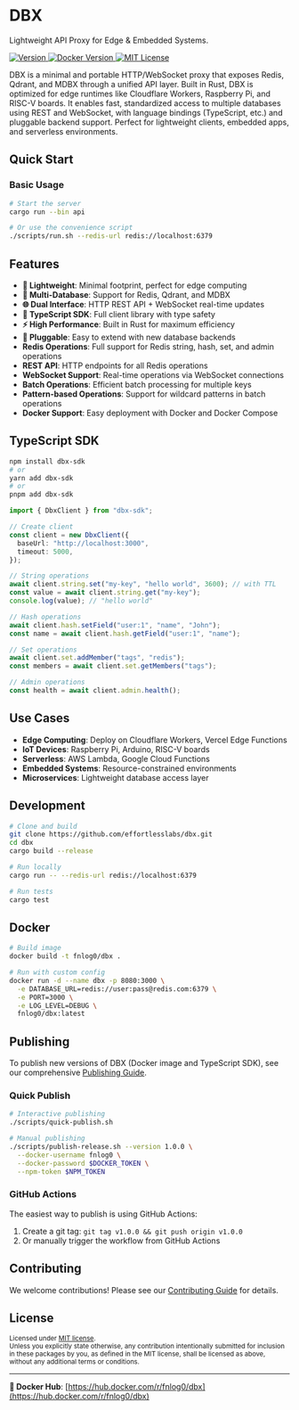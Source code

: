 # DBX

Lightweight API Proxy for Edge & Embedded Systems.

<p>
  <a href="https://www.npmjs.com/package/dbx-sdk">
    <picture>
      <source media="(prefers-color-scheme: dark)" srcset="https://img.shields.io/npm/v/dbx-sdk?colorA=21262d&colorB=21262d&style=flat">
      <img src="https://img.shields.io/npm/v/dbx-sdk?colorA=f6f8fa&colorB=f6f8fa&style=flat" alt="Version">
    </picture>
  </a>
  <a href="https://hub.docker.com/r/fnlog0/dbx">
    <picture>
      <source media="(prefers-color-scheme: dark)" srcset="https://img.shields.io/docker/v/fnlog0/dbx?colorA=21262d&colorB=21262d&style=flat">
      <img src="https://img.shields.io/docker/v/fnlog0/dbx?colorA=f6f8fa&colorB=f6f8fa&style=flat" alt="Docker Version">
    </picture>
  </a>
  <a href="LICENSE">
    <picture>
      <source media="(prefers-color-scheme: dark)" srcset="https://img.shields.io/badge/license-MIT-blue.svg?colorA=21262d&colorB=21262d&style=flat">
      <img src="https://img.shields.io/badge/license-MIT-blue.svg?colorA=f6f8fa&colorB=f6f8fa&style=flat" alt="MIT License">
    </picture>
  </a>
</p>

DBX is a minimal and portable HTTP/WebSocket proxy that exposes Redis, Qdrant, and MDBX through a unified API layer. Built in Rust, DBX is optimized for edge runtimes like Cloudflare Workers, Raspberry Pi, and RISC-V boards. It enables fast, standardized access to multiple databases using REST and WebSocket, with language bindings (TypeScript, etc.) and pluggable backend support. Perfect for lightweight clients, embedded apps, and serverless environments.

## Quick Start

### Basic Usage

```bash
# Start the server
cargo run --bin api

# Or use the convenience script
./scripts/run.sh --redis-url redis://localhost:6379
```

## Features

- **🚀 Lightweight**: Minimal footprint, perfect for edge computing
- **🔌 Multi-Database**: Support for Redis, Qdrant, and MDBX
- **🌐 Dual Interface**: HTTP REST API + WebSocket real-time updates
- **📱 TypeScript SDK**: Full client library with type safety
- **⚡ High Performance**: Built in Rust for maximum efficiency
- **🔧 Pluggable**: Easy to extend with new database backends
- **Redis Operations**: Full support for Redis string, hash, set, and admin operations
- **REST API**: HTTP endpoints for all Redis operations
- **WebSocket Support**: Real-time operations via WebSocket connections
- **Batch Operations**: Efficient batch processing for multiple keys
- **Pattern-based Operations**: Support for wildcard patterns in batch operations
- **Docker Support**: Easy deployment with Docker and Docker Compose

## TypeScript SDK

```bash
npm install dbx-sdk
# or
yarn add dbx-sdk
# or
pnpm add dbx-sdk
```

```typescript
import { DbxClient } from "dbx-sdk";

// Create client
const client = new DbxClient({
  baseUrl: "http://localhost:3000",
  timeout: 5000,
});

// String operations
await client.string.set("my-key", "hello world", 3600); // with TTL
const value = await client.string.get("my-key");
console.log(value); // "hello world"

// Hash operations
await client.hash.setField("user:1", "name", "John");
const name = await client.hash.getField("user:1", "name");

// Set operations
await client.set.addMember("tags", "redis");
const members = await client.set.getMembers("tags");

// Admin operations
const health = await client.admin.health();
```

## Use Cases

- **Edge Computing**: Deploy on Cloudflare Workers, Vercel Edge Functions
- **IoT Devices**: Raspberry Pi, Arduino, RISC-V boards
- **Serverless**: AWS Lambda, Google Cloud Functions
- **Embedded Systems**: Resource-constrained environments
- **Microservices**: Lightweight database access layer

## Development

```bash
# Clone and build
git clone https://github.com/effortlesslabs/dbx.git
cd dbx
cargo build --release

# Run locally
cargo run -- --redis-url redis://localhost:6379

# Run tests
cargo test
```

## Docker

```bash
# Build image
docker build -t fnlog0/dbx .

# Run with custom config
docker run -d --name dbx -p 8080:3000 \
  -e DATABASE_URL=redis://user:pass@redis.com:6379 \
  -e PORT=3000 \
  -e LOG_LEVEL=DEBUG \
  fnlog0/dbx:latest
```

## Publishing

To publish new versions of DBX (Docker image and TypeScript SDK), see our comprehensive [Publishing Guide](PUBLISHING.md).

### Quick Publish

```bash
# Interactive publishing
./scripts/quick-publish.sh

# Manual publishing
./scripts/publish-release.sh --version 1.0.0 \
  --docker-username fnlog0 \
  --docker-password $DOCKER_TOKEN \
  --npm-token $NPM_TOKEN
```

### GitHub Actions

The easiest way to publish is using GitHub Actions:

1. Create a git tag: `git tag v1.0.0 && git push origin v1.0.0`
2. Or manually trigger the workflow from GitHub Actions

## Contributing

We welcome contributions! Please see our [Contributing Guide](CONTRIBUTING.md) for details.

## License

<sup>
Licensed under <a href="LICENSE">MIT license</a>.
</sup>

<br>

<sub>
Unless you explicitly state otherwise, any contribution intentionally submitted
for inclusion in these packages by you, as defined in the MIT license, shall be
licensed as above, without any additional terms or conditions.
</sub>

---

**🔗 Docker Hub**: [https://hub.docker.com/r/fnlog0/dbx](https://hub.docker.com/r/fnlog0/dbx)
